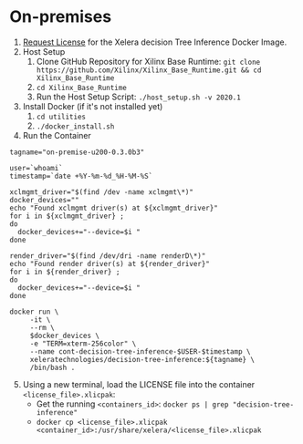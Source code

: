 # On-premises


1. [Request License](https://xelera.io/product/demo-license-requests) for the Xelera decision Tree Inference Docker Image.
2. Host Setup
    1. Clone GitHub Repository for Xilinx Base Runtime: `git clone https://github.com/Xilinx/Xilinx_Base_Runtime.git && cd Xilinx_Base_Runtime`
    2. `cd Xilinx_Base_Runtime`
    2. Run the Host Setup Script: `./host_setup.sh -v 2020.1`
3. Install Docker (if it's not installed yet)
    1. `cd utilities`
    2. `./docker_install.sh`
4. Run the Container

```
tagname="on-premise-u200-0.3.0b3"

user=`whoami`
timestamp=`date +%Y-%m-%d_%H-%M-%S`

xclmgmt_driver="$(find /dev -name xclmgmt\*)"
docker_devices=""
echo "Found xclmgmt driver(s) at ${xclmgmt_driver}"
for i in ${xclmgmt_driver} ;
do
  docker_devices+="--device=$i "
done

render_driver="$(find /dev/dri -name renderD\*)"
echo "Found render driver(s) at ${render_driver}"
for i in ${render_driver} ;
do
  docker_devices+="--device=$i "
done

docker run \
     -it \
     --rm \
     $docker_devices \
     -e "TERM=xterm-256color" \
     --name cont-decision-tree-inference-$USER-$timestamp \
     xeleratechnologies/decision-tree-inference:${tagname} \
     /bin/bash .
```

5. Using a new terminal, load the LICENSE file into the container `<license_file>.xlicpak`:
    * Get the running `<containers_id>`: `docker ps | grep "decision-tree-inference"`
    * `docker cp <license_file>.xlicpak <container_id>:/usr/share/xelera/<license_file>.xlicpak`
